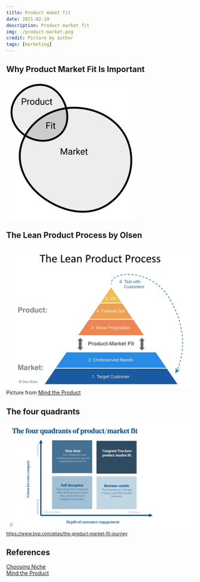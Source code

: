 ```yaml
---
title: Product maket fit
date: 2021-02-19
description: Product market fit
img: ./product-market.png
credit: Picture by author
tags: [marketing]
---
```

## Why Product Market Fit Is Important

![Fit](./product-market.png)

## The Lean Product Process by Olsen

![Lean Product by Dan Olsen](lean-product-Olsen.jpg)
Picture from [Mind the Product](https://www.mindtheproduct.com/the-playbook-for-achieving-product-market-fit/)

## The four quadrants

![Four Quadrants](the-four-quadrants.png)
<small>https://www.bvp.com/atlas/the-product-market-fit-journey</small>

## References

[Choosing Niche](ttps://www.blogmarketingacademy.com/choosing-niche/)  
[Mind the Product](https://www.mindtheproduct.com/the-playbook-for-achieving-product-market-fit/)
